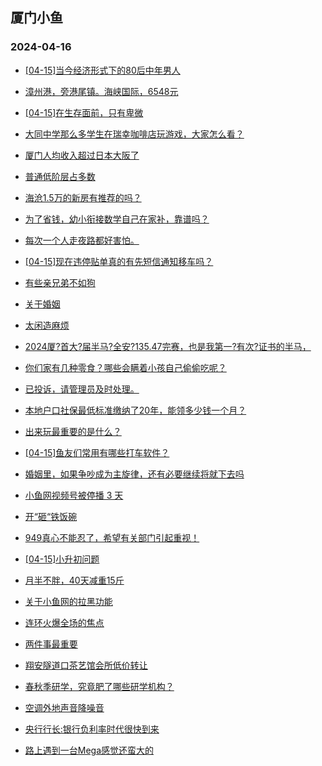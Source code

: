 ## 厦门小鱼 
### 2024-04-16

+ [[04-15]当今经济形式下的80后中年男人](http://bbs.xmfish.com/read-htm-tid-18176235.html)

+ [漳州港，旁港尾镇。海峡国际，6548元](http://bbs.xmfish.com/read-htm-tid-18176103.html)

+ [[04-15]在生存面前，只有卑微](http://bbs.xmfish.com/read-htm-tid-18176330.html)

+ [大同中学那么多学生在瑞幸咖啡店玩游戏，大家怎么看？](http://bbs.xmfish.com/read-htm-tid-18176405.html)

+ [厦门人均收入超过日本大阪了](http://bbs.xmfish.com/read-htm-tid-18176386.html)

+ [普通低阶层占多数](http://bbs.xmfish.com/read-htm-tid-18176254.html)

+ [海沧1.5万的新房有推荐的吗？](http://bbs.xmfish.com/read-htm-tid-18176433.html)

+ [为了省钱，幼小衔接数学自己在家补，靠谱吗？](http://bbs.xmfish.com/read-htm-tid-18176326.html)

+ [每次一个人走夜路都好害怕。](http://bbs.xmfish.com/read-htm-tid-18176461.html)

+ [[04-15]现在违停贴单真的有先短信通知移车吗？](http://bbs.xmfish.com/read-htm-tid-18176416.html)

+ [有些亲兄弟不如狗](http://bbs.xmfish.com/read-htm-tid-18176413.html)

+ [关于婚姻](http://bbs.xmfish.com/read-htm-tid-18176432.html)

+ [太闲造麻烦](http://bbs.xmfish.com/read-htm-tid-18176427.html)

+ [2024厦?首大?届半马?全安?135.47完赛，也是我第一?有次?证书的半马，](http://bbs.xmfish.com/read-htm-tid-18176361.html)

+ [你们家有几种零食？哪些会瞒着小孩自己偷偷吃呢？](http://bbs.xmfish.com/read-htm-tid-18176354.html)

+ [已投诉，请管理员及时处理。](http://bbs.xmfish.com/read-htm-tid-18176661.html)

+ [本地户口社保最低标准缴纳了20年，能领多少钱一个月？](http://bbs.xmfish.com/read-htm-tid-18176675.html)

+ [出来玩最重要的是什么？](http://bbs.xmfish.com/read-htm-tid-18176522.html)

+ [[04-15]鱼友们常用有哪些打车软件？](http://bbs.xmfish.com/read-htm-tid-18176540.html)

+ [婚姻里，如果争吵成为主旋律，还有必要继续将就下去吗](http://bbs.xmfish.com/read-htm-tid-18176699.html)

+ [小鱼网视频号被停播 3 天](http://bbs.xmfish.com/read-htm-tid-18176700.html)

+ [开“砸“铁饭碗](http://bbs.xmfish.com/read-htm-tid-18176459.html)

+ [949真心不能忍了，希望有关部门引起重视！](http://bbs.xmfish.com/read-htm-tid-18176863.html)

+ [[04-15]小升初问题](http://bbs.xmfish.com/read-htm-tid-18176617.html)

+ [月半不胖，40天减重15斤](http://bbs.xmfish.com/read-htm-tid-18176693.html)

+ [关于小鱼网的拉黑功能](http://bbs.xmfish.com/read-htm-tid-18176642.html)

+ [连环火爆全场的焦点](http://bbs.xmfish.com/read-htm-tid-18176711.html)

+ [两件事最重要](http://bbs.xmfish.com/read-htm-tid-18176724.html)

+ [翔安隧道口茶艺馆会所低价转让](http://bbs.xmfish.com/read-htm-tid-18176730.html)

+ [春秋季研学，究竟肥了哪些研学机构？](http://bbs.xmfish.com/read-htm-tid-18176931.html)

+ [空调外地声音降噪音](http://bbs.xmfish.com/read-htm-tid-18176648.html)

+ [央行行长:银行负利率时代很快到来](http://bbs.xmfish.com/read-htm-tid-18176926.html)

+ [路上遇到一台Mega感觉还蛮大的](http://bbs.xmfish.com/read-htm-tid-18176927.html)

